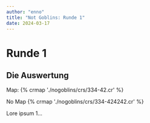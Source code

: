 ```yaml
---
author: "enno"
title: "Not Goblins: Runde 1"
date: 2024-03-17
---
```

# Runde 1
## Die Auswertung

Map:
{% crmap './nogoblins/crs/334-42.cr' %}

No Map
{% crmap './nogoblins/crs/334-424242.cr' %}

Lore ipsum 1... 